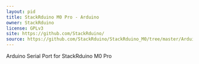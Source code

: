 ```yaml
---
layout: pid
title: StackRduino M0 Pro - Arduino 
owner: StackRduino
license: GPLv3
site: https://github.com/StackRduino/
source: https://github.com/StackRduino/StackRduino_M0/tree/master/Arduino/
---
```


Arduino Serial Port for StackRduino M0 Pro
